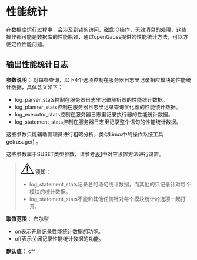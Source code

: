 # 性能统计

在数据库运行过程中，会涉及到锁的访问、磁盘IO操作、无效消息的处理，这些操作都可能是数据库的性能瓶颈，通过openGauss提供的性能统计方法，可以方便定位性能问题。

## 输出性能统计日志<a name="zh-cn_topic_0237124728_zh-cn_topic_0059778587_se1e8361c204243558d92573aac3fdb1a"></a>

**参数说明**： 对每条查询，以下4个选项控制在服务器日志里记录相应模块的性能统计数据，具体含义如下：

-   log\_parser\_stats控制在服务器日志里记录解析器的性能统计数据。
-   log\_planner\_stats控制在服务器日志里记录查询优化器的性能统计数据。
-   log\_executor\_stats控制在服务器日志里记录执行器的性能统计数据。
-   log\_statement\_stats控制在服务器日志里记录整个语句的性能统计数据。

这些参数只能辅助管理员进行粗略分析，类似Linux中的操作系统工具getrusage\(\) 。

这些参数属于SUSET类型参数，请参考[表1](重设参数.md#zh-cn_topic_0237121562_zh-cn_topic_0059777490_t91a6f212010f4503b24d7943aed6d846)中对应设置方法进行设置。

>![](public_sys-resources/icon-notice.png) **须知：**   
>-   log\_statement\_stats记录总的语句统计数据，而其他的只记录针对每个模块的统计数据。  
>-   log\_statement\_stats不能和其他任何针对每个模块统计的选项一起打开。  

**取值范围**： 布尔型

-   on表示开启记录性能统计数据的功能。
-   off表示关闭记录性能统计数据的功能。

**默认值**： off

